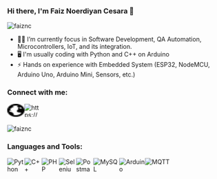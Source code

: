 ### Hi there, I'm Faiz Noerdiyan Cesara 👋

<p align="left"> <img src="https://komarev.com/ghpvc/?username=faiznc" alt="faiznc" /> </p>

- 👨‍💻 I’m currently focus in Software Development, QA Automation, Microcontrollers, IoT, and its integration.
- 🖥️ I'm usually coding with Python and C++ on Arduino
- ⚡ Hands on experience with Embedded System (ESP32, NodeMCU, Arduino Uno, Arduino Mini, Sensors, etc.)


### Connect with me:

<img align="left" alt="https://github.com/faiznc" height="30" width="40" src="https://raw.githubusercontent.com/iconic/open-iconic/master/svg/globe.svg" />
<img align="left" alt="https://www.linkedin.com/in/faiz-noerdiyan-cesara-1694a51b6/" height="30" width="40" src="https://cdn.jsdelivr.net/npm/simple-icons@v3/icons/linkedin.svg" />

<br /><br />

<p><img align="center" src="https://github-readme-stats.vercel.app/api?username=faiznc&show_icons=true" alt="faiznc" /></p>

### Languages and Tools:

<img align="left" alt="Python" width="40" height="40" src="https://upload.wikimedia.org/wikipedia/commons/c/c3/Python-logo-notext.svg" />
<img align="left" alt="C++" width="40" height="40" src="https://upload.wikimedia.org/wikipedia/commons/1/18/ISO_C%2B%2B_Logo.svg" />
<img align="left" alt="PHP" width="40" height="40" src="https://upload.wikimedia.org/wikipedia/commons/2/27/PHP-logo.svg" />
<img align="left" alt="Selenium" width="40" height="40" src="https://iconape.com/wp-content/files/hu/99666/png/selenium-logo.png" />
<img align="left" alt="Postman" width="40" height="40" src="https://iconape.com/wp-content/files/ja/89479/png/postman.png" />
<img align="left" alt="MySQL" width="60" height="40" src="https://upload.wikimedia.org/wikipedia/commons/0/0a/MySQL_textlogo.svg" />
<img align="left" alt="Arduino" width="60" height="40" src="https://upload.wikimedia.org/wikipedia/commons/8/87/Arduino_Logo.svg" />
<img align="left" alt="MQTT" width="60" height="60" src="https://upload.wikimedia.org/wikipedia/commons/e/e0/Mqtt-hor.svg" />
